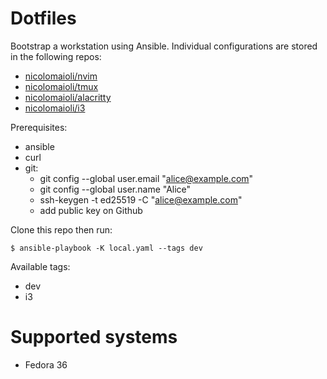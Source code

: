 # Dotfiles

Bootstrap a workstation using Ansible. Individual configurations are stored in
the following repos:

- [nicolomaioli/nvim](https://github.com/nicolomaioli/nvim)
- [nicolomaioli/tmux](https://github.com/nicolomaioli/tmux)
- [nicolomaioli/alacritty](https://github.com/nicolomaioli/alacritty)
- [nicolomaioli/i3](https://github.com/nicolomaioli/i3)

Prerequisites:

- ansible
- curl
- git:
  - git config --global user.email "alice@example.com"
  - git config --global user.name "Alice"
  - ssh-keygen -t ed25519 -C "alice@example.com"
  - add public key on Github

Clone this repo then run:

```
$ ansible-playbook -K local.yaml --tags dev
```

Available tags:

- dev
- i3

# Supported systems

- Fedora 36
